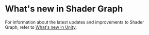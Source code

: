 # What's new in Shader Graph

For information about the latest updates and improvements to Shader Graph, refer to [What's new in Unity](https://docs.unity3d.com/Manual/WhatsNew.html).
